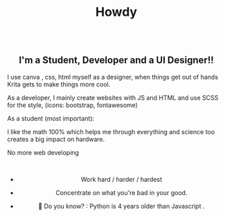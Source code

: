 <h1 align="center"> Howdy</h1>

<br />
<br />


<h2 align="center"> I'm a Student, Developer and a UI Designer!!</h2>

I use canva , css, html myself as a designer, when things get out of hands Krita gets to make things more cool.

As a developer, I mainly create websites with JS and HTML and use SCSS for the style, (icons: bootstrap, fontawesome)

As a student (most important):

I like the math 100% which helps me through everything and science too creates a big impact on hardware.

No more web developing


<br />

<div align="center">

  - Work hard / harder / hardest
  
  - Concentrate on what you're bad in your good.

  - 🧩 Do you know? : Python is 4 years older than Javascript .
  
</div>
